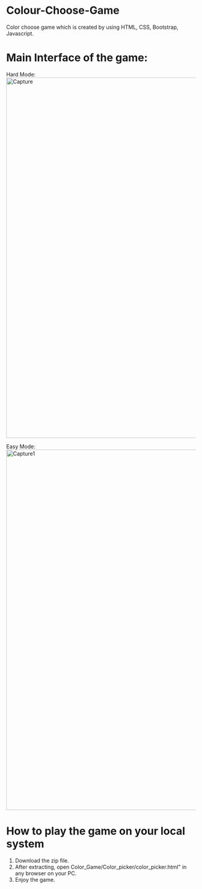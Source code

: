 # Colour-Choose-Game
Color choose game which is created by using HTML, CSS, Bootstrap, Javascript.

# Main Interface of the game:

Hard Mode:
<img width="960" alt="Capture" src="https://user-images.githubusercontent.com/63304901/162479737-a8a6ba52-b9e2-4b12-8b81-eb2c5fb05952.PNG">

Easy Mode:
<img width="960" alt="Capture1" src="https://user-images.githubusercontent.com/63304901/162479752-db9a9de9-7cb7-4a1d-9d5e-2c9f3fd68394.PNG">

# How to play the game on your local system
1. Download the zip file.
2. After extracting, open Color_Game/Color_picker/color_picker.html" in any browser on your PC.
3. Enjoy the game. 
